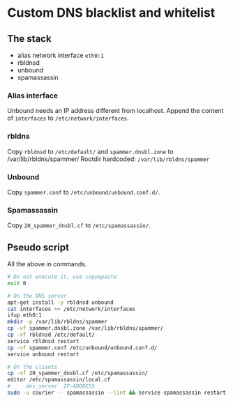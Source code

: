 # Custom DNS blacklist and whitelist

## The stack

- alias network interface `eth0:1`
- rbldnsd
- unbound
- spamassassin

### Alias interface

Unbound needs an IP address different from localhost.
Append the content of `interfaces` to `/etc/network/interfaces`.

### rbldns

Copy `rbldnsd` to `/etc/default/`
and `spammer.dnsbl.zone` to /var/lib/rbldns/spammer/
Rootdir hardcoded: `/var/lib/rbldns/spammer`

### Unbound

Copy `spammer.conf` to `/etc/unbound/unbound.conf.d/`.

### Spamassassin

Copy `20_spammer_dnsbl.cf` to `/etc/spamassassin/`.

## Pseudo script

All the above in commands.

```bash
# Do not execute it, use copy&paste
exit 0

# On the DNS server
apt-get install -y rbldnsd unbound
cat interfaces >> /etc/network/interfaces
ifup eth0:1
mkdir -p /var/lib/rbldns/spammer
cp -vf spammer.dnsbl.zone /var/lib/rbldns/spammer/
cp -vf rbldnsd /etc/default/
service rbldnsd restart
cp -vf spammer.conf /etc/unbound/unbound.conf.d/
service unbound restart

# On the clients
cp -vf 20_spammer_dnsbl.cf /etc/spamassassin/
editor /etc/spamassassin/local.cf
#     dns_server  IP-ADDRESS
sudo -u courier -- spamassassin --lint && service spamassassin restart
```
